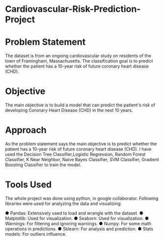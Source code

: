 # Cardiovascular-Risk-Prediction-Project



# Problem Statement 

The dataset is from an ongoing cardiovascular study on residents of the town of Framingham, Massachusetts. The classification goal is to predict whether the patient has a 10-year risk of future coronary heart disease (CHD).



# Objective 

The main objective is to build a model that can predict the patient's risk of developing Coronary Heart Disease (CHD) in the next 10 years.


# Approach 

As the problem statement says the main objective is to predict whether the patient has a 10-year risk of future coronary heart disease (CHD). I have used the Decision Tree Classifier,Logistic Regression, Random Forest Classifier, K Near Neighbor, Naive Bayes Classifier, SVM Classifier, Gradient Boosting Classifier to train the model.


# Tools Used 
The whole project was done using python, in google collaborator. Following libraries were used for analyzing the data and visualizing: 

● Pandas: Extensively used to load and wrangle with the dataset. 
● Matplotlib: Used for visualization. 
● Seaborn: Used for visualization. 
● Warnings: For filtering and ignoring warnings. 
● Numpy: For some math operations in predictions. 
● Sklearn: For analysis and prediction. 
● Stats models: For outliers influence. 

